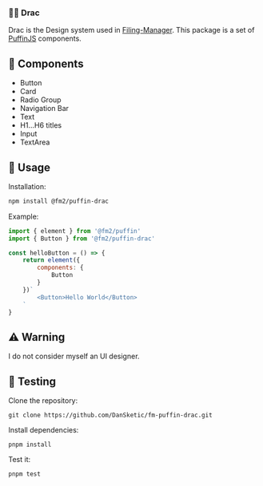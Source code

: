 ### 💅🏻 Drac

Drac is the Design system used in [Filing-Manager](https://github.com/DanSketic/Filing-Manager-App). 
This package is a set of [PuffinJS](https://github.com/DanSketic/fm-puffin) components.

## 🌱 Components
* Button
* Card
* Radio Group
* Navigation Bar
* Text
* H1...H6 titles
* Input
* TextArea

## 🍜 Usage

Installation:
```sh
npm install @fm2/puffin-drac
```

Example:
```javascript 
import { element } from '@fm2/puffin'
import { Button } from '@fm2/puffin-drac'

const helloButton = () => {
	return element({
		components: {
			Button
		}
	})`
		<Button>Hello World</Button>
	`
}
```

## ⚠ Warning
I do not consider myself an UI designer.

## 🤔 Testing
Clone the repository:
```shell
git clone https://github.com/DanSketic/fm-puffin-drac.git
```

Install dependencies:
```shell
pnpm install
```

Test it:
```shell 
pnpm test
```
